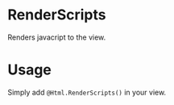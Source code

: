 RenderScripts
=============

Renders javacript to the view.

Usage
=====

Simply add `@Html.RenderScripts()` in your view.
